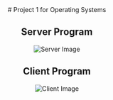 <center>
# Project 1 for Operating Systems 

## Server Program 
![Server Image](https://i.ibb.co/60Z8gZQ/server.png)

## Client Program 
![Client Image](https://i.ibb.co/28fkHrL/client.png)
</center>
